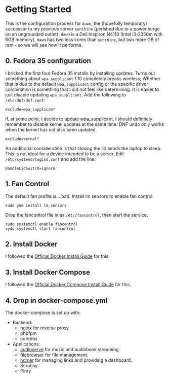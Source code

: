 # Getting Started
This is the configuration process for `dawn`, the (hopefully temporary) successor to my previous server `sunshine` (perished due to a power surge on an ungrounded outlet).  `dawn` is a Dell Inspiron N4110 (Intel i3-2350m with 6GB memory).  `dawn` has two less cores than `sunshine`, but two more GB of ram - so we will see how it performs.

## 0. Fedora 35 configuration
I bricked the first four Fedora 35 installs by installing updates.  Turns out something about `wpa_supplicant` 1.10 completely breaks wireless; Whether that is due to the default `wpa_supplicant` config or the specific driver combination is something that I did not feel like determining.  It is easier to just disable updating `wpa_supplicant`.  Add the following to `/etc/dnf/dnf.conf`:
```
exclude=wpa_supplican*
```
If, at some point, I decide to update wpa_supplicant, I should definitely remember to disable kernel updates at the same time.  DNF undo only works when the kernel has not also been updated.
```
exclude=kernel*
```


An additional consideration is that closing the lid sends the laptop to sleep.  This is not ideal for a device intended to be a server.  Edit `/etc/systemd/logind.conf` and add the line:
```
HandleLidSwitch=ignore
```
## 1. Fan Control
The default fan profile is... bad.  Install lm sensors to enable fan control.
```
sudo yum install lm_sensors
```

Drop the fancontrol file in as `/etc/fancontrol`, then start the service.
```
sudo systemctl enable fancontrol
sydo systemctl start fancontrol
```

## 2. Install Docker
I followed the [Official Docker Install Guide](https://docs.docker.com/engine/install/fedora/) for this.

## 3. Install Docker Compose
I followed the [Official Docker Compose Install Guide](https://docs.docker.com/compose/install/) for this.

## 4. Drop in docker-compose.yml
The docker-compose is set up with:
* Backend:
  * [nginx](https://github.com/nginxinc/docker-nginx) for reverse proxy.
  * phpfpm
  * coredns
* Applications:
  * [audioserve](https://github.com/izderadicka/audioserve) for music and audiobook streaming.
  * [filebrowser](https://github.com/hurlenko/filebrowser-docker) for file management.
  * [homer](https://github.com/bastienwirtz/homer) for managing links and providing a dashboard.
  * Scrutiny
  * Pinry
